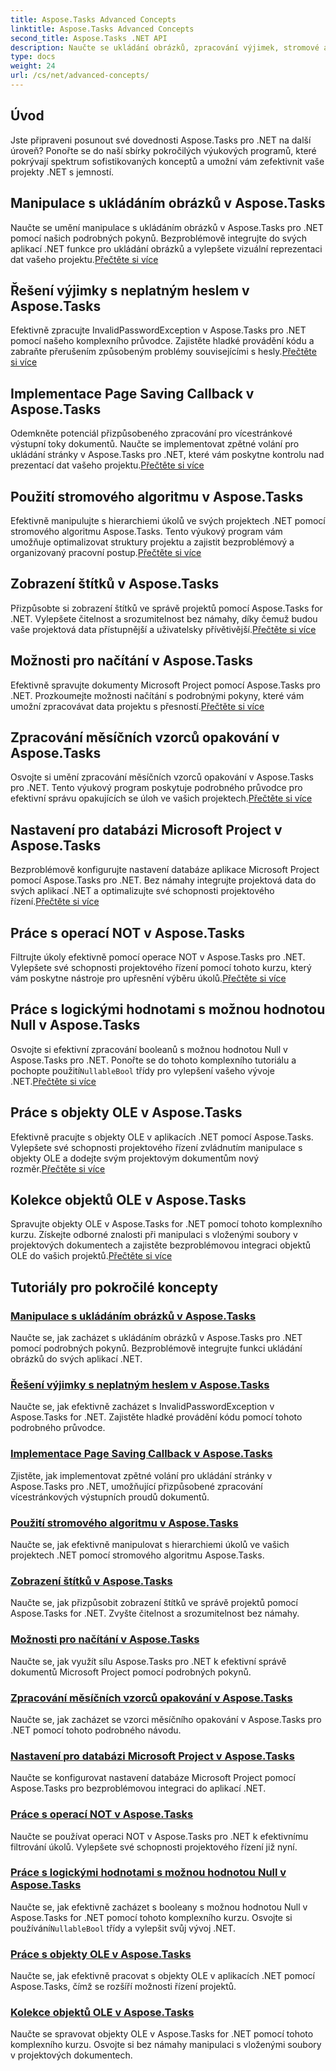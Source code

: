 ```yaml
---
title: Aspose.Tasks Advanced Concepts
linktitle: Aspose.Tasks Advanced Concepts
second_title: Aspose.Tasks .NET API
description: Naučte se ukládání obrázků, zpracování výjimek, stromové algoritmy, zobrazení štítků, možnosti načítání a další. Zvládněte pokročilé koncepty v Aspose.Tasks pro .NET
type: docs
weight: 24
url: /cs/net/advanced-concepts/
---
```


## Úvod

Jste připraveni posunout své dovednosti Aspose.Tasks pro .NET na další úroveň? Ponořte se do naší sbírky pokročilých výukových programů, které pokrývají spektrum sofistikovaných konceptů a umožní vám zefektivnit vaše projekty .NET s jemností.

## Manipulace s ukládáním obrázků v Aspose.Tasks

Naučte se umění manipulace s ukládáním obrázků v Aspose.Tasks pro .NET pomocí našich podrobných pokynů. Bezproblémově integrujte do svých aplikací .NET funkce pro ukládání obrázků a vylepšete vizuální reprezentaci dat vašeho projektu.[Přečtěte si více](./image-saving/)

## Řešení výjimky s neplatným heslem v Aspose.Tasks

 Efektivně zpracujte InvalidPasswordException v Aspose.Tasks pro .NET pomocí našeho komplexního průvodce. Zajistěte hladké provádění kódu a zabraňte přerušením způsobeným problémy souvisejícími s hesly.[Přečtěte si více](./invalid-password-exception/)

## Implementace Page Saving Callback v Aspose.Tasks

 Odemkněte potenciál přizpůsobeného zpracování pro vícestránkové výstupní toky dokumentů. Naučte se implementovat zpětné volání pro ukládání stránky v Aspose.Tasks pro .NET, které vám poskytne kontrolu nad prezentací dat vašeho projektu.[Přečtěte si více](./page-saving-callback/)

## Použití stromového algoritmu v Aspose.Tasks

Efektivně manipulujte s hierarchiemi úkolů ve svých projektech .NET pomocí stromového algoritmu Aspose.Tasks. Tento výukový program vám umožňuje optimalizovat struktury projektu a zajistit bezproblémový a organizovaný pracovní postup.[Přečtěte si více](./tree-algorithm/)

## Zobrazení štítků v Aspose.Tasks

 Přizpůsobte si zobrazení štítků ve správě projektů pomocí Aspose.Tasks for .NET. Vylepšete čitelnost a srozumitelnost bez námahy, díky čemuž budou vaše projektová data přístupnější a uživatelsky přívětivější.[Přečtěte si více](./label-display/)

## Možnosti pro načítání v Aspose.Tasks

 Efektivně spravujte dokumenty Microsoft Project pomocí Aspose.Tasks pro .NET. Prozkoumejte možnosti načítání s podrobnými pokyny, které vám umožní zpracovávat data projektu s přesností.[Přečtěte si více](./loading-options/)

## Zpracování měsíčních vzorců opakování v Aspose.Tasks

 Osvojte si umění zpracování měsíčních vzorců opakování v Aspose.Tasks pro .NET. Tento výukový program poskytuje podrobného průvodce pro efektivní správu opakujících se úloh ve vašich projektech.[Přečtěte si více](./monthly-recurrence-patterns/)

## Nastavení pro databázi Microsoft Project v Aspose.Tasks

Bezproblémově konfigurujte nastavení databáze aplikace Microsoft Project pomocí Aspose.Tasks pro .NET. Bez námahy integrujte projektová data do svých aplikací .NET a optimalizujte své schopnosti projektového řízení.[Přečtěte si více](./msp-database-settings/)

## Práce s operací NOT v Aspose.Tasks

 Filtrujte úkoly efektivně pomocí operace NOT v Aspose.Tasks pro .NET. Vylepšete své schopnosti projektového řízení pomocí tohoto kurzu, který vám poskytne nástroje pro upřesnění výběru úkolů.[Přečtěte si více](./not-operation/)

## Práce s logickými hodnotami s možnou hodnotou Null v Aspose.Tasks

 Osvojte si efektivní zpracování booleanů s možnou hodnotou Null v Aspose.Tasks pro .NET. Ponořte se do tohoto komplexního tutoriálu a pochopte použití`NullableBool` třídy pro vylepšení vašeho vývoje .NET.[Přečtěte si více](./nullable-booleans/)

## Práce s objekty OLE v Aspose.Tasks

 Efektivně pracujte s objekty OLE v aplikacích .NET pomocí Aspose.Tasks. Vylepšete své schopnosti projektového řízení zvládnutím manipulace s objekty OLE a dodejte svým projektovým dokumentům nový rozměr.[Přečtěte si více](./ole-objects/)

## Kolekce objektů OLE v Aspose.Tasks

Spravujte objekty OLE v Aspose.Tasks for .NET pomocí tohoto komplexního kurzu. Získejte odborné znalosti při manipulaci s vloženými soubory v projektových dokumentech a zajistěte bezproblémovou integraci objektů OLE do vašich projektů.[Přečtěte si více](./ole-object-collection/)
## Tutoriály pro pokročilé koncepty
### [Manipulace s ukládáním obrázků v Aspose.Tasks](./image-saving/)
Naučte se, jak zacházet s ukládáním obrázků v Aspose.Tasks pro .NET pomocí podrobných pokynů. Bezproblémově integrujte funkci ukládání obrázků do svých aplikací .NET.
### [Řešení výjimky s neplatným heslem v Aspose.Tasks](./invalid-password-exception/)
Naučte se, jak efektivně zacházet s InvalidPasswordException v Aspose.Tasks for .NET. Zajistěte hladké provádění kódu pomocí tohoto podrobného průvodce.
### [Implementace Page Saving Callback v Aspose.Tasks](./page-saving-callback/)
Zjistěte, jak implementovat zpětné volání pro ukládání stránky v Aspose.Tasks pro .NET, umožňující přizpůsobené zpracování vícestránkových výstupních proudů dokumentů.
### [Použití stromového algoritmu v Aspose.Tasks](./tree-algorithm/)
Naučte se, jak efektivně manipulovat s hierarchiemi úkolů ve vašich projektech .NET pomocí stromového algoritmu Aspose.Tasks.
### [Zobrazení štítků v Aspose.Tasks](./label-display/)
Naučte se, jak přizpůsobit zobrazení štítků ve správě projektů pomocí Aspose.Tasks for .NET. Zvyšte čitelnost a srozumitelnost bez námahy.
### [Možnosti pro načítání v Aspose.Tasks](./loading-options/)
Naučte se, jak využít sílu Aspose.Tasks pro .NET k efektivní správě dokumentů Microsoft Project pomocí podrobných pokynů.
### [Zpracování měsíčních vzorců opakování v Aspose.Tasks](./monthly-recurrence-patterns/)
Naučte se, jak zacházet se vzorci měsíčního opakování v Aspose.Tasks pro .NET pomocí tohoto podrobného návodu.
### [Nastavení pro databázi Microsoft Project v Aspose.Tasks](./msp-database-settings/)
Naučte se konfigurovat nastavení databáze Microsoft Project pomocí Aspose.Tasks pro bezproblémovou integraci do aplikací .NET.
### [Práce s operací NOT v Aspose.Tasks](./not-operation/)
Naučte se používat operaci NOT v Aspose.Tasks pro .NET k efektivnímu filtrování úkolů. Vylepšete své schopnosti projektového řízení již nyní.
### [Práce s logickými hodnotami s možnou hodnotou Null v Aspose.Tasks](./nullable-booleans/)
 Naučte se, jak efektivně zacházet s booleany s možnou hodnotou Null v Aspose.Tasks for .NET pomocí tohoto komplexního kurzu. Osvojte si používání`NullableBool` třídy a vylepšit svůj vývoj .NET.
### [Práce s objekty OLE v Aspose.Tasks](./ole-objects/)
Naučte se, jak efektivně pracovat s objekty OLE v aplikacích .NET pomocí Aspose.Tasks, čímž se rozšíří možnosti řízení projektů.
### [Kolekce objektů OLE v Aspose.Tasks](./ole-object-collection/)
Naučte se spravovat objekty OLE v Aspose.Tasks for .NET pomocí tohoto komplexního kurzu. Osvojte si bez námahy manipulaci s vloženými soubory v projektových dokumentech.